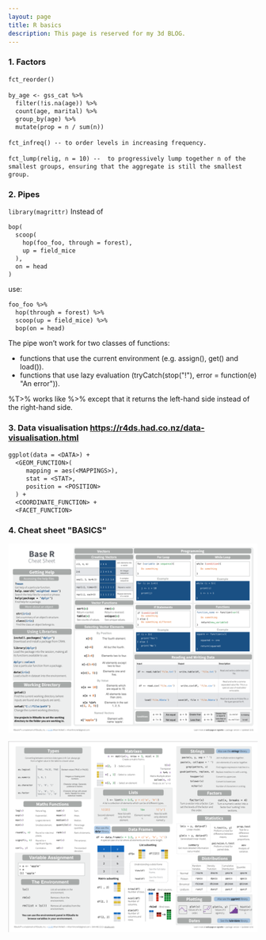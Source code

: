 ```yaml
---
layout: page
title: R basics
description: This page is reserved for my 3d BLOG.
---
```


### 1. Factors
```
fct_reorder()

by_age <- gss_cat %>%
  filter(!is.na(age)) %>%
  count(age, marital) %>%
  group_by(age) %>%
  mutate(prop = n / sum(n))

fct_infreq() -- to order levels in increasing frequency.

fct_lump(relig, n = 10) --  to progressively lump together n of the smallest groups, ensuring that the aggregate is still the smallest group.
```
### 2. Pipes
`
library(magrittr)
`
Instead of
```
bop(
  scoop(
    hop(foo_foo, through = forest),
    up = field_mice
  ),
  on = head
)
```
use:
```
foo_foo %>%
  hop(through = forest) %>%
  scoop(up = field_mice) %>%
  bop(on = head)
```
The pipe won’t work for two classes of functions:

- functions that use the current environment (e.g. assign(), get() and load()).
- functions that use lazy evaluation (tryCatch(stop("!"), error = function(e) "An error")).

 %T>% works like %>% except that it returns the left-hand side instead of the right-hand side.

### 3. Data visualisation <https://r4ds.had.co.nz/data-visualisation.html>
```
ggplot(data = <DATA>) +
  <GEOM_FUNCTION>(
     mapping = aes(<MAPPINGS>),
     stat = <STAT>,
     position = <POSITION>
  ) +
  <COORDINATE_FUNCTION> +
  <FACET_FUNCTION>
```

### 4. Cheat sheet "BASICS"
![Picture](images/r-cheat-sheet-basics1.jpg)

![Picture](images/r-cheat-sheet-basics2.jpg)
